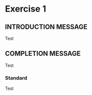 
<!---
Version: 1.0 
-->
# Exercise 1
## INTRODUCTION MESSAGE

Test


## COMPLETION MESSAGE


Test

### Standard
Test


















